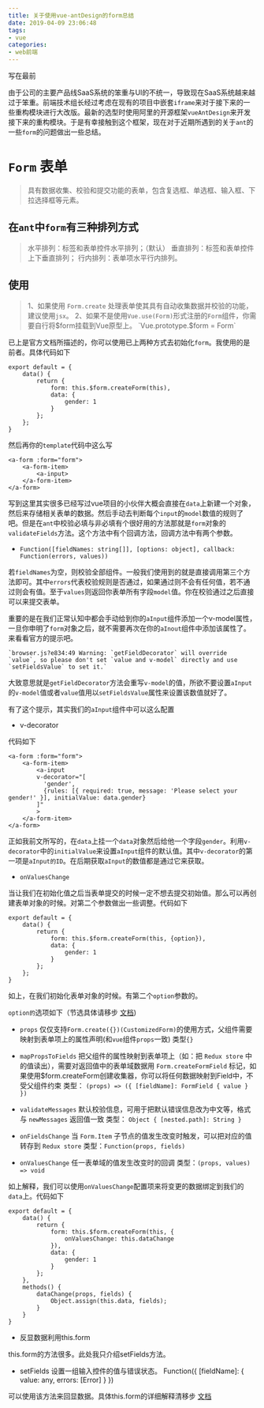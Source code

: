 ```yaml
---
title: 关于使用vue-antDesign的form总结
date: 2019-04-09 23:06:48
tags:
- vue
categories: 
- web前端
---
```

写在最前

由于公司的主要产品线SaaS系统的笨重与UI的不统一，导致现在SaaS系统越来越过于笨重。前端技术组长经过考虑在现有的项目中嵌套`iframe`来对于接下来的一些重构模块进行大改版。最新的选型时使用阿里的开源框架`vueAntDesign`来开发接下来的重构模块。于是有幸接触到这个框架，现在对于近期所遇到的关于`ant`的一些`form`的问题做出一些总结。

# `Form` 表单

> 具有数据收集、校验和提交功能的表单，包含复选框、单选框、输入框、下拉选择框等元素。


## 在`ant`中`form`有三种排列方式

> 水平排列：标签和表单控件水平排列；（默认）
> 垂直排列：标签和表单控件上下垂直排列；
> 行内排列：表单项水平行内排列。

## 使用

> 1、如果使用 `Form.create` 处理表单使其具有自动收集数据并校验的功能，建议使用`jsx`。
> 2、如果不是使用`Vue.use(Form)`形式注册的`Form`组件，你需要自行将$form挂载到Vue原型上。
`Vue.prototype.$form = Form`

已上是官方文档所描述的，你可以使用已上两种方式去初始化`form`。我使用的是前者。具体代码如下

```如何使用form
export default = {
    data() {
        return {
            form: this.$form.createForm(this),
            data: {
                gender: 1
            }
        };
    };
}
```
然后再你的`template`代码中这么写

```如何使用form
<a-form :form="form">
    <a-form-item>
        <a-input>
    </a-form-item>
</a-form>
```

写到这里其实很多已经写过vue项目的小伙伴大概会直接在`data`上新建一个对象，然后来存储相关表单的数据。然后手动去判断每个`input`的`model`数值的规则了吧。但是在`ant`中校验必填与非必填有个很好用的方法那就是`form`对象的`validateFields`方法。这个方法中有个回调方法，回调方法中有两个参数。

* `Function([fieldNames: string[]], [options: object], callback: Function(errors, values))`


若`fieldNames`为空，则校验全部组件。一般我们使用到的就是直接调用第三个方法即可。其中`errors`代表校验规则是否通过，如果通过则不会有任何值，若不通过则会有值。至于`values`则返回你表单所有字段`model`值。你在校验通过之后直接可以来提交表单。

重要的是在我们正常认知中都会手动给到你的`aInput`组件添加一个v-model属性，一旦你申明了`form`对象之后，就不需要再次在你的`aInout`组件中添加该属性了。来看看官方的提示吧。

```
`browser.js?e834:49 Warning: `getFieldDecorator` will override `value`, so please don't set `value and v-model` directly and use `setFieldsValue` to set it.`
```

大致意思就是`getFieldDecorator`方法会重写`v-model`的值，所欲不要设置`aInput`的`v-model`值或者`value`值用以`setFieldsValue`属性来设置该数值就好了。

有了这个提示，其实我们的`aInput`组件中可以这么配置

* v-decorator

代码如下

```如何使用form
<a-form :form="form">
    <a-form-item>
        <a-input
        v-decorator="[
          'gender',
          {rules: [{ required: true, message: 'Please select your gender!' }], initialValue: data.gender}
        ]"
        >
    </a-form-item>
</a-form>
```
正如我前文所写的，在`data`上挂一个`data`对象然后给他一个字段`gender`。利用`v-decorator`中的`initialValue`来设置`aInput`组件的默认值。其中`v-decorator`的第一项是`aInput的ID`。在后期获取`aInput`的数值都是通过它来获取。

* `onValuesChange`

当让我们在初始化值之后当表单提交的时候一定不想去提交初始值。那么可以再创建表单对象的时候。对第二个参数做出一些调整。代码如下

```如何获取form中表单的数据
export default = {
    data() {
        return {
            form: this.$form.createForm(this, {option}),
            data: {
                gender: 1
            }
        };
    };
}
```
如上，在我们初始化表单对象的时候。有第二个`option`参数的。

`option的`选项如下（节选具体请移步 [文档](https://vue.ant.design/components/form-cn/))

- `props` 仅仅支持`Form.create({})(CustomizedForm)`的使用方式，父组件需要映射到表单项上的属性声明(和`vue`组件`props`一致) 
类型`{}`

- `mapPropsToFields` 把父组件的属性映射到表单项上（如：把 `Redux store` 中的值读出），需要对返回值中的表单域数据用 `Form.createFormField` 标记，如果使用$form.createForm创建收集器，你可以将任何数据映射到Field中，不受父组件约束 
类型： `(props) => ({ [fieldName]: FormField { value } })`

- `validateMessages` 默认校验信息，可用于把默认错误信息改为中文等，格式与 `newMessages` 返回值一致 
类型： `Object { [nested.path]: String }`

- `onFieldsChange` 当 `Form.Item` 子节点的值发生改变时触发，可以把对应的值转存到 `Redux store`
类型：`Function(props, fields)`

- `onValuesChange` 任一表单域的值发生改变时的回调 
类型：`(props, values) => void`

如上解释，我们可以使用`onValuesChange`配置项来将变更的数据绑定到我们的`data`上。代码如下

```如何获取form中表单的数据
export default = {
    data() {
        return {
            form: this.$form.createForm(this, {
                onValuesChange: this.dataChange
            }),
            data: {
                gender: 1
            }
        };
    },
    methods() {
        dataChange(props, fields) {
            Object.assign(this.data, fields);
        }
    }
}
```
* 反显数据利用this.form

this.form的方法很多。此处我只介绍setFields方法。

- setFields 设置一组输入控件的值与错误状态。 Function({ [fieldName]: { value: any, errors: [Error] } })

可以使用该方法来回显数据。具体this.form的详细解释清移步 [文档](https://vue.ant.design/components/form-cn/)

